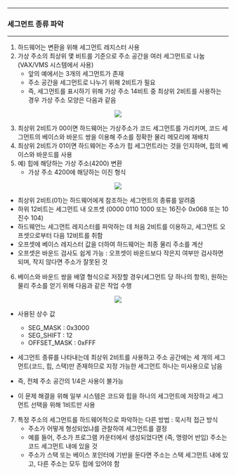 -----
### 세그먼트 종류 파악
-----
1. 하드웨어는 변환을 위해 세그먼트 레지스터 사용
2. 가상 주소의 최상위 몇 비트를 기준으로 주소 공간을 여러 세그먼트로 나눔 (VAX/VMS 시스템에서 사용)
   - 앞의 예에서는 3개의 세그먼트가 존재
   - 주소 공간을 세그먼트로 나누기 위해 2비트가 필요
   - 즉, 세그먼트를 표시하기 위해 가상 주소 14비트 중 최상위 2비트를 사용하는 경우 가상 주소 모양은 다음과 같음
<div align="center">
<img src="https://github.com/user-attachments/assets/f6a0d0c8-7ee1-47fc-92a9-fef1bd1b4b6a">
</div>

3. 최상위 2비트가 00이면 하드웨어는 가상주소가 코드 세그먼트를 가리키며, 코드 세그먼트의 베이스와 바운드 쌍을 이용해 주소를 정확한 물리 메모리에 재배치
4. 최상위 2비트가 01이면 하드웨어는 주소가 힙 세그먼트라는 것을 인지하며, 힙의 베이스와 바운드를 사용
5. 예) 힙에 해당하는 가상 주소(4200) 변환
   - 가상 주소 4200에 해당하는 이진 형식
<div align="center">
<img src="https://github.com/user-attachments/assets/2fe9d956-b21b-400e-93f4-4b1510c68b34">
</div>

   - 최상위 2비트(01)는 하드웨어에게 참조하는 세그먼트의 종류를 알려줌
   - 하위 12비트는 세그먼트 내 오프셋 (0000 0110 1000 또는 16진수 0x068 또는 10진수 104)
   - 하드웨언느 세그먼트 레지스터를 파악하는 데 처음 2비트를 이용하고, 세그먼트 오프셋으로부터 다음 12비트를 취함
   - 오프셋에 베이스 레지스터 값을 더하여 하드웨어는 최종 물리 주소를 계산
   - 오프셋은 바운드 검사도 쉽게 가능 : 오프셋이 바운드보다 작은지 여부만 검사하면 되며, 작지 않다면 주소가 잘못된 것
  
6. 베이스와 바운드 쌍을 배열 형식으로 저장할 경우(세그먼트 당 하나의 항목), 원하는 물리 주소를 얻기 위해 다음과 같은 작업 수행
<div align="center">
<img src="https://github.com/user-attachments/assets/f0c45025-4d0d-4df5-a1a2-69aea92bae49">
</div>

   - 사용된 상수 값
     + SEG_MASK : 0x3000
     + SEG_SHIFT : 12
     + OFFSET_MASK : 0xFFF

   - 세그먼트 종류를 나타내는데 최상위 2비트를 사용하고 주소 공간에는 세 개의 세그먼트(코드, 힙, 스택)만 존재하므로 지정 가능한 세그먼트 하나는 미사용으로 남음
   - 즉, 전체 주소 공간의 1/4은 사용이 불가능
   - 이 문제 해결을 위해 일부 시스템은 코드와 힙을 하나의 세그먼트에 저장하고 세그먼트 선택을 위해 1비트만 사용

7. 특정 주소의 세그먼트를 하드웨어적으로 파악하는 다른 방법 : 묵시적 접근 방식
   - 주소가 어떻게 형성되었냐를 관찰하여 세그먼트를 결정
   - 예를 들어, 주소가 프로그램 카운터에서 생성되었다면 (즉, 명령어 반입) 주소는 코드 세그먼트 내에 있을 것
   - 주소가 스택 또는 베이스 포인터에 기반을 둔다면 주소는 스택 세그먼트 내에 있고, 다른 주소는 모두 힙에 있어야 함
